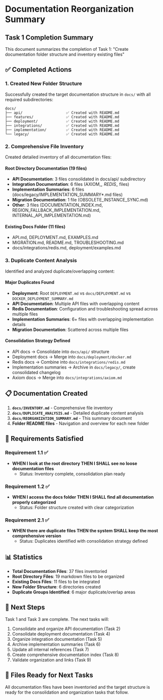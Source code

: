 # Documentation Reorganization Summary

## Task 1 Completion Summary

This document summarizes the completion of Task 1: "Create documentation folder structure and inventory existing files"

## ✅ Completed Actions

### 1. Created New Folder Structure

Successfully created the target documentation structure in `docs/` with all required subdirectories:

```
docs/
├── api/                    ✅ Created with README.md
├── features/               ✅ Created with README.md  
├── deployment/             ✅ Created with README.md
├── integrations/           ✅ Created with README.md
├── implementation/         ✅ Created with README.md
└── legacy/                 ✅ Created with README.md
```

### 2. Comprehensive File Inventory

Created detailed inventory of all documentation files:

#### Root Directory Documentation (19 files)
- **API Documentation**: 3 files consolidated in docs/api/ subdirectory
- **Integration Documentation**: 6 files (AXIOM_*, REDIS_* files)
- **Implementation Summaries**: 6 files (docs/legacy/IMPLEMENTATION_SUMMARY*.md files)
- **Migration Documentation**: 1 file (OBSOLETE_INSTANCE_SYNC.md)
- **Other**: 3 files (DOCUMENTATION_INDEX.md, REGION_FALLBACK_IMPLEMENTATION.md, INTERNAL_API_IMPLEMENTATION.md)

#### Existing Docs Folder (11 files)
- API.md, DEPLOYMENT.md, EXAMPLES.md
- MIGRATION.md, README.md, TROUBLESHOOTING.md
- docs/integrations/redis.md, deployment/examples.md

### 3. Duplicate Content Analysis

Identified and analyzed duplicate/overlapping content:

#### Major Duplicates Found
- **Deployment**: Root `DEPLOYMENT.md` vs `docs/DEPLOYMENT.md` vs `DOCKER_DEPLOYMENT_SUMMARY.md`
- **API Documentation**: Multiple API files with overlapping content
- **Redis Documentation**: Configuration and troubleshooting spread across multiple files
- **Implementation Summaries**: 6+ files with overlapping implementation details
- **Migration Documentation**: Scattered across multiple files

#### Consolidation Strategy Defined
- API docs → Consolidate into `docs/api/` structure
- Deployment docs → Merge into `docs/deployment/docker.md`
- Redis docs → Combine into `docs/integrations/redis.md`
- Implementation summaries → Archive in `docs/legacy/`, create consolidated changelog
- Axiom docs → Merge into `docs/integrations/axiom.md`

## 📋 Documentation Created

1. **`docs/INVENTORY.md`** - Comprehensive file inventory
2. **`docs/DUPLICATE_ANALYSIS.md`** - Detailed duplicate content analysis
3. **`docs/REORGANIZATION_SUMMARY.md`** - This summary document
4. **Folder README files** - Navigation and overview for each new folder

## 🎯 Requirements Satisfied

### Requirement 1.1 ✅
- **WHEN I look at the root directory THEN I SHALL see no loose documentation files**
  - Status: Inventory complete, consolidation plan ready

### Requirement 1.2 ✅  
- **WHEN I access the docs folder THEN I SHALL find all documentation properly categorized**
  - Status: Folder structure created with clear categorization

### Requirement 2.1 ✅
- **WHEN there are duplicate files THEN the system SHALL keep the most comprehensive version**
  - Status: Duplicates identified with consolidation strategy defined

## 📊 Statistics

- **Total Documentation Files**: 37 files inventoried
- **Root Directory Files**: 19 markdown files to be organized
- **Existing Docs Files**: 11 files to be integrated
- **New Folder Structure**: 6 directories created
- **Duplicate Groups Identified**: 6 major duplicate/overlap areas

## 🔄 Next Steps

Task 1 and Task 3 are complete. The next tasks will:
1. Consolidate and organize API documentation (Task 2)
2. Consolidate deployment documentation (Task 4)
3. Organize integration documentation (Task 5)
4. Archive implementation summaries (Task 6)
5. Update all internal references (Task 7)
6. Create comprehensive documentation index (Task 8)
7. Validate organization and links (Task 9)

## 📁 Files Ready for Next Tasks

All documentation files have been inventoried and the target structure is ready for the consolidation and organization tasks that follow.
